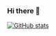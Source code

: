 ### Hi there 👋


[![GitHub stats](https://github-readme-stats.vercel.app/api?username=GeoRouv)](https://github.com/anuraghazra/github-readme-stats)
